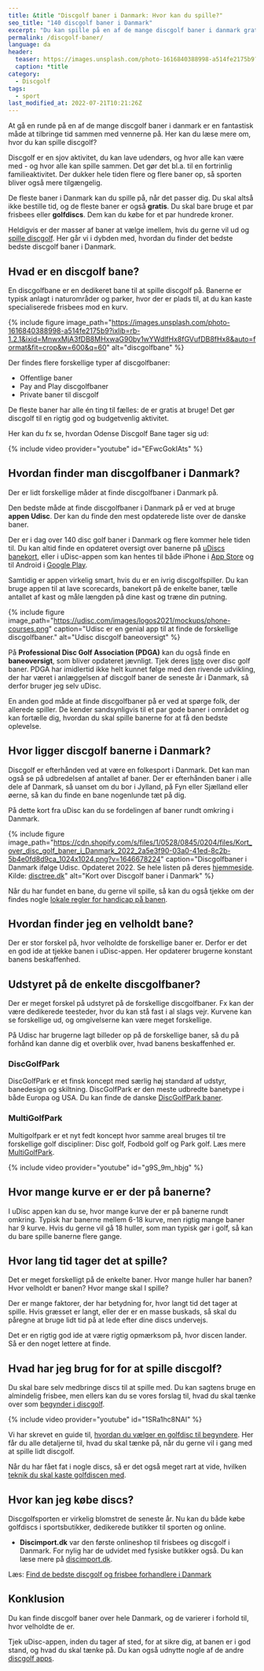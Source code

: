 ```yaml
---
title: &title "Discgolf baner i Danmark: Hvor kan du spille?"
seo_title: "140 discgolf baner i Danmark"
excerpt: "Du kan spille på en af de mange discgolf baner i danmark gratis. Her kan du læse mere om, hvor du kan spille discgolf?"
permalink: /discgolf-baner/
language: da
header:
  teaser: https://images.unsplash.com/photo-1616840388998-a514fe2175b9?ixlib=rb-1.2.1&ixid=MnwxMjA3fDB8MHxwaG90by1wYWdlfHx8fGVufDB8fHx8&auto=format&fit=crop&h=300&w=400&q=10
  caption: *title
category:
  - Discgolf
tags:
  - sport
last_modified_at: 2022-07-21T10:21:26Z
---
```


At gå en runde på en af de mange discgolf baner i danmark er en fantastisk måde at tilbringe tid sammen med vennerne på. Her kan du læse mere om, hvor du kan spille discgolf?

Discgolf er en sjov aktivitet, du kan lave udendørs, og hvor alle kan være med - og hvor alle kan spille sammen. Det gør det bl.a. til en fortrinlig familieaktivitet. Der dukker hele tiden flere og flere baner op, så sporten bliver også mere tilgængelig.

De fleste baner i Danmark kan du spille på, når det passer dig. Du skal altså ikke bestille tid, og de fleste baner er også **gratis**. Du skal bare bruge et par frisbees eller **golfdiscs**. Dem kan du købe for et par hundrede kroner.

Heldigvis er der masser af baner at vælge imellem, hvis du gerne vil ud og [spille discgolf](/discgolf/). Her går vi i dybden med, hvordan du finder det bedste bedste discgolf baner i Danmark.

## Hvad er en discgolf bane?

En discgolfbane er en dedikeret bane til at spille discgolf på. Banerne er typisk anlagt i naturområder og parker, hvor der er plads til, at du kan kaste specialiserede frisbees mod en kurv.

{% include figure image_path="https://images.unsplash.com/photo-1616840388998-a514fe2175b9?ixlib=rb-1.2.1&ixid=MnwxMjA3fDB8MHxwaG90by1wYWdlfHx8fGVufDB8fHx8&auto=format&fit=crop&w=600&q=60" alt="discgolfbane" %}

Der findes flere forskellige typer af discgolfbaner:

- Offentlige baner
- Pay and Play discgolfbaner
- Private baner til discgolf

De fleste baner har alle én ting til fælles: de er gratis at bruge! Det gør discgolf til en rigtig god og budgetvenlig aktivitet.

Her kan du fx se, hvordan Odense Discgolf Bane tager sig ud:

{% include video provider="youtube" id="EFwcGokIAts" %}

## Hvordan finder man discgolfbaner i Danmark?

Der er lidt forskellige måder at finde discgolfbaner i Danmark på.

Den bedste måde at finde discgolfbaner i Danmark på er ved at bruge **appen Udisc**. Der kan du finde den mest opdaterede liste over de danske baner.

Der er i dag over 140 disc golf baner i Danmark og flere kommer hele tiden til. Du kan altid finde en opdateret oversigt over banerne på [uDiscs banekort](https://udisc.com/courses?locationTerm=denmark), eller i uDisc-appen som kan hentes til både iPhone i [App Store](https://apps.apple.com/us/app/udisc-disc-golf/id1072228953) og til Android i [Google Play](https://play.google.com/store/apps/details?id=com.regasoftware.udisc).

Samtidig er appen virkelig smart, hvis du er en ivrig discgolfspiller. Du kan bruge appen til at lave scorecards, banekort på de enkelte baner, tælle antallet af kast og måle længden på dine kast og træne din putning.

{% include figure image_path="https://udisc.com/images/logos2021/mockups/phone-courses.png" caption="Udisc er en genial app til at finde de forskellige discgolfbaner." alt="Udisc discgolf baneoversigt" %}

På **Professional Disc Golf Association (PDGA)** kan du også finde en **baneoversigt**, som bliver opdateret jævnligt. Tjek deres [liste](https://www.pdga.com/course-directory?field_course_location_country=DK) over disc golf baner. PDGA har imidlertid ikke helt kunnet følge med den rivende udvikling, der har været i anlæggelsen af discgolf baner de seneste år i Danmark, så derfor bruger jeg selv uDisc.

En anden god måde at finde discgolfbaner på er ved at spørge folk, der allerede spiller. De kender sandsynligvis til et par gode baner i området og kan fortælle dig, hvordan du skal spille banerne for at få den bedste oplevelse. 

## Hvor ligger discgolf banerne i Danmark?

Discgolf er efterhånden ved at være en folkesport i Danmark. Det kan man også se på udbredelsen af antallet af baner. Der er efterhånden baner i alle dele af Danmark, så uanset om du bor i Jylland, på Fyn eller Sjælland eller øerne, så kan du finde en bane nogenlunde tæt på dig.

På dette kort fra uDisc kan du se fordelingen af baner rundt omkring i Danmark.

{% include figure image_path="https://cdn.shopify.com/s/files/1/0528/0845/0204/files/Kort_over_disc_golf_baner_i_Danmark_2022_2a5e3f90-03a0-41ed-8c2b-5b4e0fd8d9ca_1024x1024.png?v=1646678224" caption="Discgolfbaner i Danmark ifølge Udisc. Opdateret 2022. Se hele listen på deres [hjemmeside](https://www.pdga.com/course-directory?field_course_location_country=DK). Kilde: [disctree.dk](https://disctree.dk/pages/disc-golf-i-danmark)" alt="Kort over Discgolf baner i Danmark" %}

Når du har fundet en bane, du gerne vil spille, så kan du også tjekke om der findes nogle [lokale regler for handicap på banen](/discgolf-handicap/).

## Hvordan finder jeg en velholdt bane?

Der er stor forskel på, hvor velholdte de forskellige baner er. Derfor er det en god ide at tjekke banen i uDisc-appen. Her opdaterer brugerne konstant banens beskaffenhed.

## Udstyret på de enkelte discgolfbaner?

Der er meget forskel på udstyret på de forskellige discgolfbaner. Fx kan der være dedikerede teesteder, hvor du kan stå fast i al slags vejr. Kurvene kan se forskellige ud, og omgivelserne kan være meget forskellige.

På Udisc har brugerne lagt billeder op på de forskellige baner, så du på forhånd kan danne dig et overblik over, hvad banens beskaffenhed er.

### DiscGolfPark

DiscGolfPark er et finsk koncept med særlig høj standard af udstyr, banedesign og skiltning. DiscGolfPark er den meste udbredte banetype i både Europa og USA. Du kan finde de danske [DiscGolfPark baner](https://www.discgolfpark.com/designer/mikael-birkelund-jensen-johansen/).

### MultiGolfPark

Multigolfpark er et nyt fedt koncept hvor samme areal bruges til tre forskellige golf discipliner: Disc golf, Fodbold golf og Park golf. Læs mere [MultiGolfPark](https://www.discgolfpark.com/multigolf/).

{% include video provider="youtube" id="g9S_9m_hbjg" %}

## Hvor mange kurve er er der på banerne?

I uDisc appen kan du se, hvor mange kurve der er på banerne rundt omkring. Typisk har banerne mellem 6-18 kurve, men rigtig mange baner har 9 kurve. Hvis du gerne vil gå 18 huller, som man typisk gør i golf, så kan du bare spille banerne flere gange.

## Hvor lang tid tager det at spille?

Det er meget forskelligt på de enkelte baner. Hvor mange huller har banen? Hvor velholdt er banen? Hvor mange skal I spille?

Der er mange faktorer, der har betydning for, hvor langt tid det tager at spille. Hvis græsset er langt, eller der er en masse buskads, så skal du påregne at bruge lidt tid på at lede efter dine discs undervejs.

Det er en rigtig god ide at være rigtig opmærksom på, hvor discen lander. Så er den noget lettere at finde.

## Hvad har jeg brug for for at spille discgolf?

Du skal bare selv medbringe discs til at spille med. Du kan sagtens bruge en almindelig frisbee, men ellers kan du se vores forslag til, hvad du skal tænke over som [begynder i discgolf](https://discimport.dk/blog/begynder-i-discgolf).

{% include video provider="youtube" id="1SRa1hc8NAI" %}

Vi har skrevet en guide til, [hvordan du vælger en golfdisc til begyndere](/golfdisc-til-discgolf/). Her får du alle detaljerne til, hvad du skal tænke på, når du gerne vil i gang med at spille lidt discgolf.

Når du har fået fat i nogle discs, så er det også meget rart at vide, hvilken [teknik du skal kaste golfdiscen med](/discgolf-teknik/).

## Hvor kan jeg købe discs?

Discgolfsporten er virkelig blomstret de seneste år. Nu kan du både købe golfdiscs i sportsbutikker, dedikerede butikker til sporten og online.

- **Discimport.dk** var den første onlineshop til frisbees og discgolf i Danmark. For nylig har de udvidet med fysiske butikker også. Du kan læse mere på [discimport.dk](https://discimport.dk/).

Læs: [Find de bedste discgolf og frisbee forhandlere i Danmark](/discgolf-butikker/)

## Konklusion

Du kan finde discgolf baner over hele Danmark, og de varierer i forhold til, hvor velholdte de er.

Tjek uDisc-appen, inden du tager af sted, for at sikre dig, at banen er i god stand, og hvad du skal tænke på. Du kan også udnytte nogle af de andre [discgolf apps](/discgolf-apps/).
